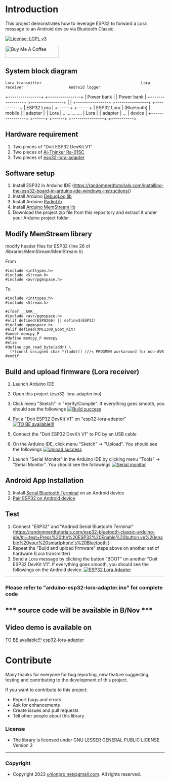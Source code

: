 # Introduction 
This project demonstrates how to leverage ESP32 to forward a Lora message to an Android device via Bluetooth Classic.

[![License: LGPL v3](https://img.shields.io/badge/License-LGPL_v3-blue.svg)](https://github.com/unionpronet/github-esp32-lora-adapter/blob/main/LICENSE)

<a href="https://www.buymeacoffee.com/unionpro" target="_blank"><img src="https://cdn.buymeacoffee.com/buttons/v2/default-yellow.png" alt="Buy Me A Coffee" style="height: 38px !important;width: 168px !important;" ></a>


## System block diagram
    Lora transmitter                                            Lora receiver                    Android logger

   +----------------+                                         +----------------+
   |   Power bank   |                                         |   Power bank   |
   +----------------+                                         +----------------+
           |                                                          |
   +----------------+                                         +----------------+                 +-----------+
   |   ESP32 Lora   | +------+                       +------+ |   ESP32 Lora   |   (Bluetooth)   |  mobile   |
   |    adapter     |-| Lora |    ...............    | Lora |-|    adapter     |       ...       |  device   |
   +----------------+ +------+                       +------+ +----------------+                 +-----------+


## Hardware requirement
1. Two pieces of "Doit ESP32 DevKit V1"
2. Two pieces of [Ai-Thinker Ra-01SC](https://www.lcsc.com/product-detail/LoRa-Modules_Ai-Thinker-Ra-01SC_C2830749.html)
3. Two pieces of [esp32-lora-adapter](https://unionpronet.wordpress.com/esp32-lora-adapter/)

## Software setup
1. Install ESP32 in Arduino IDE (https://randomnerdtutorials.com/installing-the-esp32-board-in-arduino-ide-windows-instructions/)
2. Install Arduino [DebugLog lib](https://www.arduino.cc/reference/en/libraries/debuglog/)
3. Install Arduino [RadioLib](https://www.arduino.cc/reference/en/libraries/radiolib/)
4. Install [Arduino MemStream lib](https://github.com/Apollon77/MemStream)
5. Download the project zip file from this repository and extract it under your Arduino project folder

## Modify MemStream library
modify header files for ESP32 (line 26 of <Arduino project folder>/libraries/MemStream/MemStream.h)

From
```
#include <inttypes.h>
#include <Stream.h>
#include <avr/pgmspace.h>
```
To
```
#include <inttypes.h>
#include <Stream.h>

#ifdef __AVR__
#include <avr/pgmspace.h>
#elif defined(ESP8266) || defined(ESP32)
#include <pgmspace.h>
#elif defined(XMC1300_Boot_Kit)
#undef memcpy_P
#define memcpy_P memcpy
#else
#define pgm_read_byte(addr) \
  (*(const unsigned char *)(addr)) ///< PROGMEM workaround for non-AVR
#endif
```

## Build and upload firmware (Lora receiver)
1. Launch Arduino IDE
2. Open this project (esp32-lora-adapter.ino)
3. Click menu "Sketch" -> "Verify/Compile". If everything goes smooth, you should see the followings
[![Build success](/images/build-success.jpg)](https://github.com/unionpronet/github-esp32-lora-adapter/blob/main/images/build-success.jpg)

4. Put a "Doit ESP32 DevKit V1" on "esp32-lora-adapter" 
[![TO BE available!!! ](/images/esp32-lora-adapter.jpg)](https://github.com/unionpronet/github-esp32-lora-adapter/blob/main/images/esp32-lora-adapter.jpg)

5. Connect the "Doit ESP32 DevKit V1" to PC by an USB cable
6. On the Arduino IDE, click menu "Sketch" -> "Upload". You should see the followings
[![Upload success](/images/upload-success.jpg)](https://github.com/unionpronet/github-esp32-lora-adapter/blob/main/images/upload-success.jpg)

7. Launch "Serial Monitor" in the Arduino IDE by clicking menu "Tools" -> "Serial Monitor". You should see the followings
[![Serial monitor](/images/serial-monitor.jpg)](https://github.com/unionpronet/github-esp32-lora-adapter/blob/main/images/serial-monitor.jpg)



## Android App Installation
1. Install [Serial Bluetooth Terminal](https://play.google.com/store/apps/details?id=de.kai_morich.serial_bluetooth_terminal&hl=en&gl=US) on an Android device
2. [Pair ESP32 on Android device](https://randomnerdtutorials.com/esp32-bluetooth-classic-arduino-ide/#:~:text=Press%20the%20ESP32%20Enable%20button,ve%20enable%20your%20smartphone's%20Bluetooth.)

## Test
1.  Connect "ESP32" and "Android Serial Bluetooth Terminal" (https://randomnerdtutorials.com/esp32-bluetooth-classic-arduino-ide/#:~:text=Press%20the%20ESP32%20Enable%20button,ve%20enable%20your%20smartphone's%20Bluetooth.)
2.  Repeat the "Build and upload firmware" steps above on another set of hardware (Lora transmitter)
3.  Send a Lora message by clicking the button "BOOT" on another "Doit ESP32 DevKit V1". If everything goes smooth, you should see the followings on the Android device.
[![ESP32 Lora Adapter](/images/bluetooth-serial-screen.jpg)](https://github.com/unionpronet/github-esp32-lora-adapter/blob/main/images/bluetooth-serial-screen.jpg)
---

### Please refer to "arduino-esp32-lora-adapter.ino" for complete code
## *** source code will be available in B/Nov ***

## Video demo is available on 
[TO BE available!!! esp32-lora-adapter](https://www.youtube.com/watch?v=)  


# Contribute
Many thanks for everyone for bug reporting, new feature suggesting, testing and contributing to the development of this project.

If you want to contribute to this project:
- Report bugs and errors
- Ask for enhancements
- Create issues and pull requests
- Tell other people about this library

### License
- The library is licensed under GNU LESSER GENERAL PUBLIC LICENSE Version 3
---

### Copyright
- Copyright 2023 unionpro.net@gmail.com. All rights reserved.
